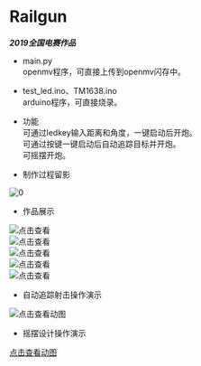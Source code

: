 # Railgun
***2019全国电赛作品***

- main.py  
openmv程序，可直接上传到openmv闪存中。  
- test_led.ino、TM1638.ino  
arduino程序，可直接烧录。

- 功能  
可通过ledkey输入距离和角度，一键启动后开炮。  
可通过按键一键启动后自动追踪目标并开炮。  
可摇摆开炮。  

- 制作过程留影

![0](https://s2.ax1x.com/2019/08/28/m7aBNV.md.jpg)

- 作品展示  

![点击查看](https://s2.ax1x.com/2019/08/28/m71tXV.md.jpg)  
![点击查看](https://s2.ax1x.com/2019/08/28/m7lxQx.md.jpg)  
![点击查看](https://s2.ax1x.com/2019/08/28/m7lXWR.md.jpg)  
![点击查看](https://s2.ax1x.com/2019/08/28/m7lLFJ.md.jpg)  
![点击查看](https://s2.ax1x.com/2019/08/28/m7lHwF.md.jpg)    

- 自动追踪射击操作演示

![点击查看动图](https://s2.ax1x.com/2019/08/28/m7lOY9.gif)

- 摇摆设计操作演示    

[点击查看动图](https://s2.ax1x.com/2019/08/28/m7lvS1.gif)  
